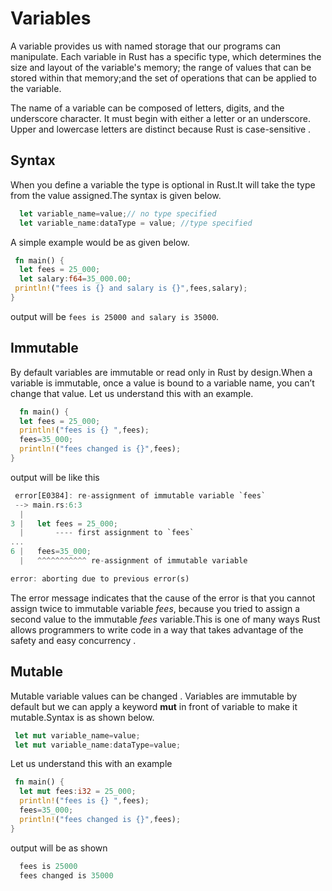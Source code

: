 # Variables

A variable provides us with named storage that our programs can manipulate. Each variable in Rust has a specific type, which determines the size and layout of the variable's memory; the range of values that can be stored within that memory;and the set of operations that can be applied to the variable.

The name of a variable can be composed of letters, digits, and the underscore character. It must begin with either a letter or an underscore. Upper and lowercase letters are distinct because Rust is case-sensitive .

## Syntax

When you define a variable the type is optional in Rust.It will take the type from the value assigned.The syntax is given below.

```rust
  let variable_name=value;// no type specified
  let variable_name:dataType = value; //type specified
```

A simple example would be as given below.

```rust
 fn main() {
  let fees = 25_000;
  let salary:f64=35_000.00;
 println!("fees is {} and salary is {}",fees,salary);
}

```

output will be `fees is 25000 and salary is 35000`.

## Immutable

By default variables are immutable or read only in Rust by design.When a variable is immutable, once a value is bound to a variable name, you can’t change that value.
Let us understand this with an example.

```rust
  fn main() {
  let fees = 25_000;
  println!("fees is {} ",fees);
  fees=35_000;
  println!("fees changed is {}",fees);
}

```

output will be like this

```rust
 error[E0384]: re-assignment of immutable variable `fees`
 --> main.rs:6:3
  |
3 |   let fees = 25_000;
  |       ---- first assignment to `fees`
...
6 |   fees=35_000;
  |   ^^^^^^^^^^^ re-assignment of immutable variable

error: aborting due to previous error(s)

```

The error message indicates that the cause of the error is that you cannot assign twice to immutable variable *fees*, because you tried to assign a second value to the immutable *fees* variable.This is one of many ways Rust allows programmers to  write  code in a way that takes advantage of the safety and easy concurrency .

## Mutable

Mutable variable values can be changed . Variables are immutable by default but we can apply a keyword **mut** in front of variable to make it mutable.Syntax is as shown below.

```rust
 let mut variable_name=value;
 let mut variable_name:dataType=value;
```

Let us understand this with an example

```rust
 fn main() {
  let mut fees:i32 = 25_000;
  println!("fees is {} ",fees);
  fees=35_000;
  println!("fees changed is {}",fees);
}

```

output will be as shown

```rust
  fees is 25000
  fees changed is 35000
```